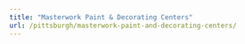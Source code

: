 ```yaml
---
title: "Masterwork Paint & Decorating Centers"
url: /pittsburgh/masterwork-paint-and-decorating-centers/
---
```

